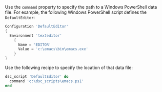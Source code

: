 Use the `command` property to specify the path to a Windows PowerShell
data file. For example, the following Windows PowerShell script defines
the `DefaultEditor`:

``` powershell
Configuration 'DefaultEditor'
{
  Environment 'texteditor'
    {
      Name = 'EDITOR'
      Value = 'c:\emacs\bin\emacs.exe'
    }
}
```

Use the following recipe to specify the location of that data file:

``` ruby
dsc_script 'DefaultEditor' do
  command 'c:\dsc_scripts\emacs.ps1'
end
```